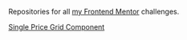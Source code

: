 Repositories for all [my Frontend Mentor](https://www.frontendmentor.io/profile/emrido) challenges.

[Single Price Grid Component](https://emrido.github.io/frontendmentor-projects/Single%20Price%20Grid%20Component/index.html)
